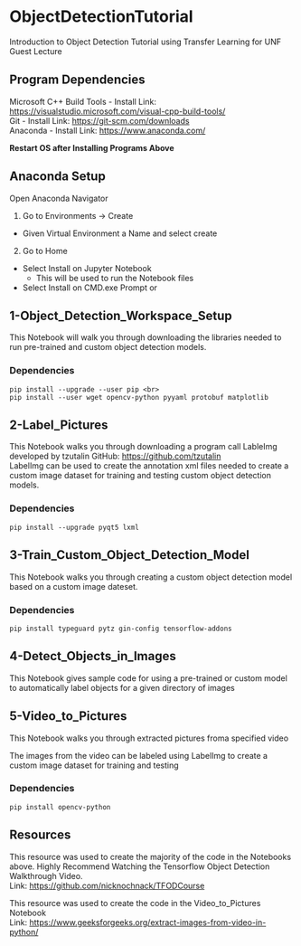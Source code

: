 # ObjectDetectionTutorial

Introduction to Object Detection Tutorial using Transfer Learning for UNF Guest Lecture

## Program Dependencies
Microsoft C++ Build Tools - Install Link: https://visualstudio.microsoft.com/visual-cpp-build-tools/ <br>
Git - Install Link: https://git-scm.com/downloads <br>
Anaconda - Install Link: https://www.anaconda.com/ <br>

**Restart OS after Installing Programs Above**

## Anaconda Setup
Open Anaconda Navigator
1. Go to Environments -> Create
  - Given Virtual Environment a Name and select create
2. Go to Home
  - Select Install on Jupyter Notebook
    - This will be used to run the Notebook files   
  - Select Install on CMD.exe Prompt or 

## 1-Object_Detection_Workspace_Setup
This Notebook will walk you through downloading the libraries needed to run pre-trained and custom object detection models.

### Dependencies
```
pip install --upgrade --user pip <br>
pip install --user wget opencv-python pyyaml protobuf matplotlib
```

## 2-Label_Pictures
This Notebook walks you through downloading a program call LableImg developed by tzutalin GitHub: https://github.com/tzutalin <br>
LabelImg can be used to create the annotation xml files needed to create a custom image dataset for training and testing custom object detection models.

### Dependencies
```
pip install --upgrade pyqt5 lxml 
```

## 3-Train_Custom_Object_Detection_Model
This Notebook walks you through creating a custom object detection model based on a custom image dateset. 

### Dependencies
```
pip install typeguard pytz gin-config tensorflow-addons
```

## 4-Detect_Objects_in_Images
This Notebook gives sample code for using a pre-trained or custom model to automatically label objects for a given directory of images

## 5-Video_to_Pictures
This Notebook walks you through extracted pictures froma specified video

The images from the video can be labeled using LabelImg to create a custom image dataset for training and testing

### Dependencies
```
pip install opencv-python
```

## Resources
This resource was used to create the majority of the code in the Notebooks above. Highly Recommend Watching the Tensorflow Object Detection Walkthrough Video. <br>
Link: https://github.com/nicknochnack/TFODCourse

This resource was used to create the code in the Video_to_Pictures Notebook <br>
Link: https://www.geeksforgeeks.org/extract-images-from-video-in-python/
